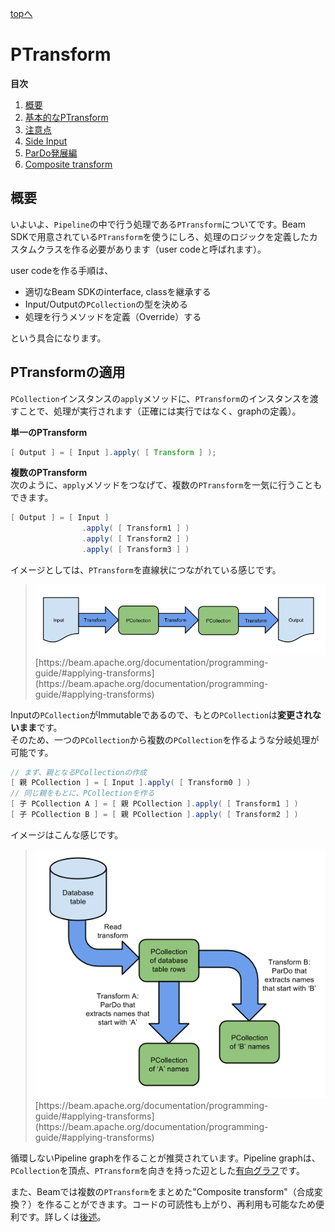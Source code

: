 [topへ](../index.md)

# PTransform
**目次**

1. [概要](#overview)
2. [基本的なPTransform](./core.md)
3. [注意点](./warnings.md)
4. [Side Input](./sideInput.md)
5. [ParDo発展編](./pardo2.md)
6. [Composite transform](./composite.md)

## <span class="lhead" id="overview">概要</span>
いよいよ、`Pipeline`の中で行う処理である`PTransform`についてです。Beam SDKで用意されている`PTransform`を使うにしろ、処理のロジックを定義したカスタムクラスを作る必要があります（user codeと呼ばれます）。

user codeを作る手順は、

- 適切なBeam SDKのinterface, classを継承する
- Input/Outputの`PCollection`の型を決める
- 処理を行うメソッドを定義（Override）する

という具合になります。

## PTransformの適用
`PCollection`インスタンスの`apply`メソッドに、`PTransform`のインスタンスを渡すことで、処理が実行されます（正確には実行ではなく、graphの定義）。

**単一のPTransform**

```java
[ Output ] = [ Input ].apply( [ Transform ] );
```

**複数のPTransform**  
次のように、`apply`メソッドをつなげて、複数の`PTransform`を一気に行うこともできます。

```java
[ Output ] = [ Input ]
                .apply( [ Transform1 ] )
                .apply( [ Transform2 ] )
                .apply( [ Transform3 ] )
```

イメージとしては、`PTransform`を直線状につながれている感じです。

> <img src="./figs/design-your-pipeline-linear.png" width=600>  
> [https://beam.apache.org/documentation/programming-guide/#applying-transforms](https://beam.apache.org/documentation/programming-guide/#applying-transforms)


Inputの`PCollection`がImmutableであるので、もとの`PCollection`は**変更されないまま**です。  
そのため、一つの`PCollection`から複数の`PCollection`を作るような分岐処理が可能です。

```java
// まず、親となるPCollectionの作成
[ 親 PCollection ] = [ Input ].apply( [ Transform0 ] )
// 同じ親をもとに、PCollectionを作る
[ 子 PCollection A ] = [ 親 PCollection ].apply( [ Transform1 ] )
[ 子 PCollection B ] = [ 親 PCollection ].apply( [ Transform2 ] )
```

イメージはこんな感じです。

> <img src="./figs/design-your-pipeline-multiple-pcollections.png" width=500>  
> [https://beam.apache.org/documentation/programming-guide/#applying-transforms](https://beam.apache.org/documentation/programming-guide/#applying-transforms)

循環しないPipeline graphを作ることが推奨されています。Pipeline graphは、`PCollection`を頂点、`PTransform`を向きを持った辺とした[有向グラフ](https://jp.mathworks.com/help/matlab/math/directed-and-undirected-graphs.html)です。

また、Beamでは複数の`PTransform`をまとめた"Composite transform"（合成変換？）を作ることができます。コードの可読性も上がり、再利用も可能なため便利です。詳しくは[後述](./composite.md)。